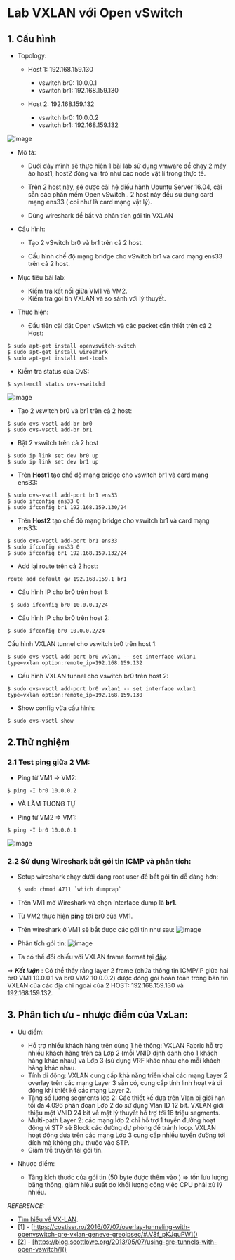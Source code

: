 # Lab VXLAN với Open vSwitch
## 1. Cấu hình
- Topology:
  - Host 1: 192.168.159.130
    - vswitch br0: 10.0.0.1
    - vswitch br1: 192.168.159.130
 
  - Host 2: 192.168.159.132
    - vswitch br0: 10.0.0.2
    - vswitch br1: 192.168.159.132
  
![image](https://user-images.githubusercontent.com/83824403/178888905-cfd98e9c-6629-41c4-a5a1-b28f759084ed.png)


- Mô tả:

  - Dưới đây mình sẽ thực hiện 1 bài lab sử dụng vmware để chạy 2 máy ảo host1, host2 đóng vai trò như các node vật lí trong thực tế.

  - Trên 2 host này, sẽ được cài hệ điều hành Ubuntu Server 16.04, cài sẵn các phần mềm Open vSwitch.. 2 host này đều sủ dụng card mạng ens33 ( coi như là card mạng vật lý).

  - Dùng wireshark để bắt và phân tích gói tin VXLAN
 
- Cấu hình:

  - Tạo 2 vSwitch br0 và br1 trên cả 2 host.

  - Cấu hình chế độ mạng bridge cho vSwitch br1 và card mạng ens33 trên cả 2 host.

- Mục tiêu bài lab:

  - Kiểm tra kết nối giữa VM1 và VM2.
  - Kiếm tra gói tin VXLAN và so sánh với lý thuyết.

- Thực hiện:
  - Đầu tiên cài đặt Open vSwitch và các packet cần thiết trên cả 2 Host:
 ```
 $ sudo apt-get install openvswitch-switch
 $ sudo apt-get install wireshark
 $ sudo apt-get install net-tools
 ```
  - Kiểm tra status của OvS:
  ```
  $ systemctl status ovs-vswitchd
  ```
![image](https://user-images.githubusercontent.com/83824403/178888956-88ae7f5c-0f2f-469f-bfed-9e895f273634.png)

 
- Tạo 2 vswitch br0 và br1 trên cả 2 host:
 
 ```
 $ sudo ovs-vsctl add-br br0
 $ sudo ovs-vsctl add-br br1
 ```

- Bật 2 vswitch trên cả 2 host

 ```
 $ sudo ip link set dev br0 up
 $ sudo ip link set dev br1 up
 ```

- Trên **Host1** tạo chế độ mạng bridge cho vswitch br1 và card mạng ens33:
 
 ```
 $ sudo ovs-vsctl add-port br1 ens33 
 $ sudo ifconfig ens33 0 
 $ sudo ifconfig br1 192.168.159.130/24
 ```
- Trên **Host2** tạo chế độ mạng bridge cho vswitch br1 và card mạng ens33:
 
 ```
 $ sudo ovs-vsctl add-port br1 ens33 
 $ sudo ifconfig ens33 0 
 $ sudo ifconfig br1 192.168.159.132/24
 ```
 
- Add lại route trên cả 2 host:
 
 ```
 route add default gw 192.168.159.1 br1
 ```
 
- Cấu hình IP cho br0 trên host 1:
 
 ```
  $ sudo ifconfig br0 10.0.0.1/24
 ```
- Cấu hình IP cho br0 trên host 2:
 
 ```
 $ sudo ifconfig br0 10.0.0.2/24
 ```
 
Cấu hình VXLAN tunnel cho vswitch br0 trên host 1:
 
 ```
 $ sudo ovs-vsctl add-port br0 vxlan1 -- set interface vxlan1 type=vxlan option:remote_ip=192.168.159.132
 ```
- Cấu hình VXLAN tunnel cho vswitch br0 trên host 2:
 
 ```
 $ sudo ovs-vsctl add-port br0 vxlan1 -- set interface vxlan1 type=vxlan option:remote_ip=192.168.159.130
 ```
 
- Show config vừa cấu hình:
 
 ```
 $ sudo ovs-vsctl show
 ```

## 2.Thử nghiệm

### 2.1 Test ping giữa 2 VM:

- Ping từ VM1 => VM2:
```
$ ping -I br0 10.0.0.2
```
- VÀ LÀM TƯƠNG TỰ 


- Ping từ VM2 => VM1:
```
$ ping -I br0 10.0.0.1
```
![image](https://user-images.githubusercontent.com/83824403/178889201-17f15caa-f9c3-48c6-9453-46005fbd538a.png)


### 2.2 Sử dụng Wireshark bắt gói tin ICMP và phân tích:

- Setup wireshark chạy dưới dạng root user để bắt gói tin dễ dàng hơn:
    ```
    $ sudo chmod 4711 `which dumpcap`
    ```
- Trên VM1 mở Wireshark và chọn Interface dump là **br1**.
- Từ VM2 thực hiện **ping** tới br0 của VM1.
- Trên wireshark ở VM1 sẽ bắt được các gói tin như sau:
![image](https://user-images.githubusercontent.com/83824403/178889034-218063d0-ce8d-4139-9e70-425d31b17240.png)


- Phân tích gói tin:
![image](https://user-images.githubusercontent.com/83824403/178889046-a4249b2e-7de0-4e9b-ad4f-992aa8c92a3c.png)


- Ta có thể đối chiếu với VXLAN frame format tại [đây](https://github.com/hocchudong/thuctap012017/blob/master/TamNT/Virtualization/docs/4.Tim_hieu_VXLAN.md#1.3.3).

=> ***Kết luận*** : Có thể thấy rằng layer 2 frame (chứa thông tin ICMP/IP giữa hai br0 VM1 10.0.0.1 và br0 VM2 10.0.0.2) được đóng gói hoàn toàn trong bản tin VXLAN của các địa chỉ ngoài của 2 HOST: 192.168.159.130 và 192.168.159.132.


## 3. Phân tích ưu - nhược điểm của VxLan:
- Ưu điểm:
    -	Hỗ trợ nhiều khách hàng trên cùng 1 hệ thống: VXLAN Fabric hỗ trợ nhiều khách hàng trên cả Lớp 2 (mỗi VNID định danh cho 1 khách hàng khác nhau) và Lớp 3 (sử dụng VRF khác nhau cho mỗi khách hàng khác nhau.
    -	Tính di động: VXLAN cung cấp khả năng triển khai các mạng Layer 2 overlay trên các mạng Layer 3 sẵn có, cung cấp tính linh hoạt và di động khi thiết kế các mạng Layer 2.
    -	Tăng số lượng segments lớp 2: Các thiết kế dựa trên Vlan bị giới hạn tối đa 4.096 phân đoạn Lớp 2 do sử dụng Vlan ID 12 bit. VXLAN giới thiệu một VNID 24 bit về mặt lý thuyết hỗ trợ tới 16 triệu segments.
    -	Multi-path Layer 2: các mạng lớp 2 chỉ hỗ trợ 1 tuyến đường hoạt động vì STP sẽ Block các đường dự phòng để tránh loop. VXLAN hoạt động dựa trên các mạng Lớp 3 cung cấp nhiều tuyến đường tới đích mà không phụ thuộc vào STP.
    - Giảm trễ truyền tải gói tin.

- Nhược điểm:
    - Tăng kích thước của gói tin (50 byte được thêm vào ) => tốn lưu lượng băng thông, giảm hiệu suất do khối lượng công việc CPU phải xử lý nhiều.

*REFERENCE:*
- [Tìm hiểu về VX-LAN](https://github.com/hocchudong/thuctap012017/blob/master/TamNT/Virtualization/docs/4.Tim_hieu_VXLAN.md#1.3.3).
- [1] - [https://costiser.ro/2016/07/07/overlay-tunneling-with-openvswitch-gre-vxlan-geneve-greoipsec/#.V8f_pKJquPW]()
- [2] - [https://blog.scottlowe.org/2013/05/07/using-gre-tunnels-with-open-vswitch/]()
